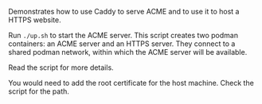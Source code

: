 Demonstrates how to use Caddy to serve ACME and to use it to host a HTTPS website.

Run `./up.sh` to start the ACME server.
This script creates two podman containers: an ACME server and an HTTPS server.
They connect to a shared podman network, within which the ACME server will be available.

Read the script for more details.

You would need to add the root certificate for the host machine.
Check the script for the path.

